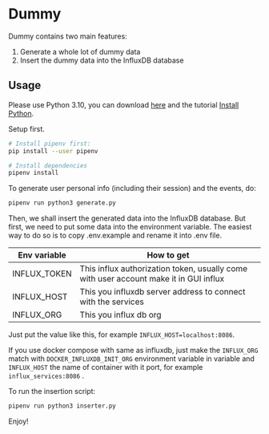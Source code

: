 # Dummy

Dummy contains two main features:
1. Generate a whole lot of dummy data
2. Insert the dummy data into the InfluxDB database

## Usage

Please use Python 3.10, you can download [here](https://www.python.org/downloads/release/python-3101/) and the tutorial [Install Python](https://gadiskoding.my.id/install-python-di-komputer-dan-android.html).

Setup first.

```sh
# Install pipenv first:
pip install --user pipenv

# Install dependencies
pipenv install
```

To generate user personal info (including their session) and the events, do:
```sh
pipenv run python3 generate.py
```

Then, we shall insert the generated data into the InfluxDB database. But first,
we need to put some data into the environment variable. The easiest way to do
so is to copy .env.example and rename it into .env file.

| Env variable | How to get |
|--|--|
| INFLUX_TOKEN | This influx authorization token, usually come with user account make it in GUI influx |
| INFLUX_HOST | This you influxdb server address to connect with the services |
| INFLUX_ORG | This you influx db org |

Just put the value like this, for example `INFLUX_HOST=localhost:8086`.

If you use docker compose with same as influxdb, just make the `INFLUX_ORG` match with `DOCKER_INFLUXDB_INIT_ORG` environment variable in variable and `INFLUX_HOST` the name of container with it port, for example `influx_services:8086` .

To run the insertion script:

```sh
pipenv run python3 inserter.py
```

Enjoy!
